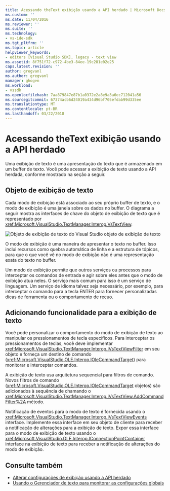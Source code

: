 ```yaml
---
title: Acessando theText exibição usando a API herdado | Microsoft Docs
ms.custom: ''
ms.date: 11/04/2016
ms.reviewer: ''
ms.suite: ''
ms.technology:
- vs-ide-sdk
ms.tgt_pltfrm: ''
ms.topic: article
helpviewer_keywords:
- editors [Visual Studio SDK], legacy - text view
ms.assetid: 8f751f72-c972-4be3-84ee-19c281e02e25
caps.latest.revision: ''
author: gregvanl
ms.author: gregvanl
manager: ghogen
ms.workload:
- vssdk
ms.openlocfilehash: 7aa879847e87b1a0372e2a8e9a3a6ec712041a56
ms.sourcegitcommit: 67374acb6d24019a434d96bf705efdab99d335ee
ms.translationtype: MT
ms.contentlocale: pt-BR
ms.lasthandoff: 03/22/2018
---
```

# <a name="accessing-thetext-view-by-using-the-legacy-api"></a>Acessando theText exibição usando a API herdado
Uma exibição de texto é uma apresentação do texto que é armazenado em um buffer de texto. Você pode acessar a exibição de texto usando a API herdada, conforme mostrado na seção a seguir.

## <a name="text-view-object"></a>Objeto de exibição de texto
 Cada modo de exibição está associado ao seu próprio buffer de texto, e o modo de exibição é uma janela sobre os dados no buffer. O diagrama a seguir mostra as interfaces de chave do objeto de exibição de texto que é representado por <xref:Microsoft.VisualStudio.TextManager.Interop.VsTextView>.

 ![Objeto de exibição de texto do Visual Studio](../extensibility/media/vstextview.gif "vstextview") objeto de exibição de texto

 O modo de exibição é uma maneira de apresentar o texto no buffer. Isso inclui recursos como quebra automática de linha e a estrutura de tópicos, para que o que você vê no modo de exibição não é uma representação exata do texto no buffer.

 Um modo de exibição permite que outros serviços ou processos para interceptar os comandos de entrada e agir sobre eles antes que o modo de exibição atua neles. O serviço mais comum para isso é um serviço de linguagem. Um serviço de idioma talvez seja necessário, por exemplo, para interceptar o comando para a tecla ENTER para fornecer personalizadas dicas de ferramenta ou o comportamento de recuo.

## <a name="adding-functionality-to-the-text-view"></a>Adicionando funcionalidade para a exibição de texto
 Você pode personalizar o comportamento do modo de exibição de texto ao manipular os pressionamentos de tecla específicos. Para interceptar os pressionamentos de teclas, você deve implementar <xref:Microsoft.VisualStudio.TextManager.Interop.IVsTextViewFilter> em seu objeto e forneça um destino de comando (<xref:Microsoft.VisualStudio.OLE.Interop.IOleCommandTarget>) para monitorar e interceptar comandos.

 A exibição de texto usa arquitetura sequencial para filtros de comando. Novos filtros de comando (<xref:Microsoft.VisualStudio.OLE.Interop.IOleCommandTarget> objetos) são adicionados à sequência de chamando o <xref:Microsoft.VisualStudio.TextManager.Interop.IVsTextView.AddCommandFilter%2A> método.

 Notificação de eventos para o modo de texto é fornecida usando o <xref:Microsoft.VisualStudio.TextManager.Interop.IVsTextViewEvents> interface. Implemente essa interface em seu objeto de cliente para receber a notificação de alterações para a exibição de texto. Expor essa interface para o modo de exibição de texto usando o <xref:Microsoft.VisualStudio.OLE.Interop.IConnectionPointContainer> interface na exibição de texto para receber a notificação de alterações do modo de exibição.

## <a name="see-also"></a>Consulte também

- [Alterar configurações de exibição usando a API herdado](../extensibility/changing-view-settings-by-using-the-legacy-api.md)
- [Usando o Gerenciador de texto para monitorar as configurações globais](../extensibility/using-the-text-manager-to-monitor-global-settings.md)